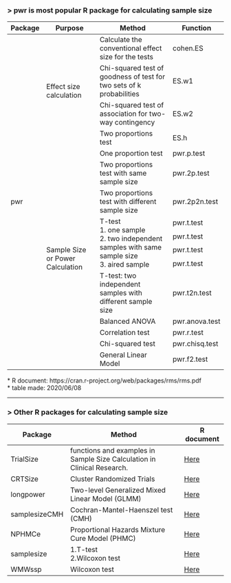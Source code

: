 ### > pwr is most popular R package for calculating sample size
<table>
    <thead>
        <tr>
            <th align='center'>Package</th>
            <th align='center'>Purpose</th>
            <th align='center'>Method</th>
            <th align='center'>Function</th>
        </tr>
    </thead>
    <tbody>
        <tr>
            <td rowspan=16>pwr</td>
            <td rowspan=4>Effect size calculation</td>
            <td>Calculate the conventional effect size for the tests</td>
            <td>cohen.ES</td>
        </tr>
        <tr>
            <td>Chi-squared test of goodness of test for two sets of k probabilities</td>
            <td>ES.w1</td>
        </tr>
        <tr>
            <td>Chi-squared test of association for two-way contingency</td>
            <td>ES.w2</td>
        </tr>
        <tr>
            <td>Two proportions test</td>
            <td>ES.h</td>
        </tr>
        <tr>
            <td rowspan=12>Sample Size or Power Calculation</td>
            <td>One proportion test</td>
            <td>pwr.p.test</td>
        </tr>
        <tr>
            <td>Two proportions test with same sample size</td>
            <td>pwr.2p.test</td>
        </tr>
        <tr>
            <td>Two proportions test with different sample size</td>
            <td>pwr.2p2n.test</td>
        </tr>
        <tr>
            <td rowspan=4><span>T-test</span> <br/>
            <span>1. one sample</span> <br/>
            <span>2. two independent samples with same sample size</span> <br/>
            <span>3. aired sample</span></td>
            <td>pwr.t.test</td>
        </tr>
        <tr><td>pwr.t.test</td></tr>
        <tr><td>pwr.t.test</td></tr>
        <tr><td>pwr.t.test</td></tr>
        <tr>
            <td>T-test: two independent samples with different sample size</td>
            <td>pwr.t2n.test</td>
        </tr>
        <tr>
            <td>Balanced ANOVA</td>
            <td>pwr.anova.test</td>
        </tr>
        <tr>
            <td>Correlation test </td>
            <td>pwr.r.test</td>
        </tr>
        <tr>
            <td>Chi-squared test</td>
            <td>pwr.chisq.test</td>
        </tr>
        <tr>
            <td>General Linear Model </td>
            <td>pwr.f2.test</td>
        </tr>
    </tbody>
</table>
* R document: https://cran.r-project.org/web/packages/rms/rms.pdf
<br/>
* table made: 2020/06/08

<hr/>

### > Other R packages for calculating sample size 
<table>
    <thead>
        <tr>
            <th align='center'>Package</th>
            <th align='center'>Method</th>
            <th align='center'>R document</th>
        </tr>
    </thead>
    <tbody>
        <tr>
            <td>TrialSize</td>
            <td>functions and examples in Sample Size Calculation in Clinical Research.</td>
            <td><a href='https://cran.csiro.au/web/packages/TrialSize/TrialSize.pdf'>Here</a></td>
        </tr> 
        <tr>
            <td>CRTSize</td>
            <td>Cluster Randomized Trials</td>
            <td><a href='https://pdfs.semanticscholar.org/eee2/ccd3c522b74898ebb2d5dabaffbe56fd40f3.pdf'>Here</a></td>
        </tr> 
        <tr>
            <td>longpower</td>
            <td>Two-level Generalized Mixed Linear Model (GLMM)</td>
            <td><a href='https://cran.r-project.org/web/packages/longpower/longpower.pdf'>Here</a></td>
        </tr> 
        <tr>
            <td>samplesizeCMH</td>
            <td>Cochran-Mantel-Haenszel test (CMH)</td>
            <td><a href='https://cran.r-project.org/web/packages/samplesizeCMH/samplesizeCMH.pdf'>Here</a></td>
        </tr> 
        <tr>
            <td>NPHMCe</td>
            <td>Proportional Hazards Mixture Cure Model (PHMC) </td>
            <td><a href='https://cran.r-project.org/web/packages/NPHMC/NPHMC.pdf'>Here</a></td>
        </tr> 
        <tr>
            <td>samplesize</td>
            <td><span>1.T-test</span> <br/>
                <span>2.Wilcoxon test</span> <br/></td>
            <td><a href='https://cran.r-project.org/web/packages/samplesize/samplesize.pdf'>Here</a></td>
        </tr> 
        <tr>
            <td>WMWssp</td>
            <td>Wilcoxon test</td>
            <td><a href='https://cran.r-project.org/web/packages/WMWssp/WMWssp.pdf'>Here</a></td>
        </tr> 
    </tbody>
</table>

